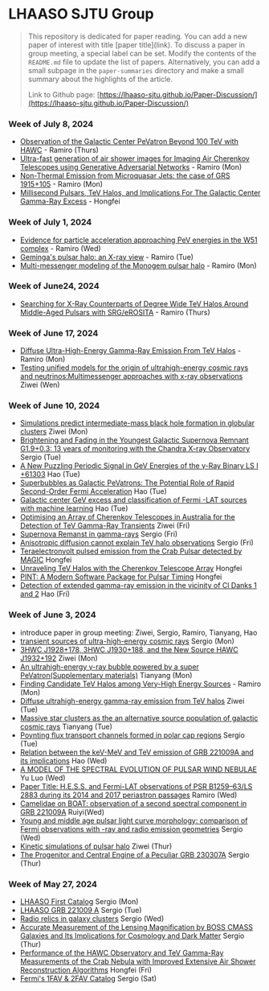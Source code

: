 # LHAASO SJTU Group

> This repository is dedicated for paper reading. You can add a new paper of interest with title \[paper title\]\(link\). 
> To discuss a paper in group meeting, a special label can be set. Modify the contents of the `README.md` file to update the list of papers. Alternatively, you can add a small subpage in the `paper-summaries` directory and make a small summary about the highlights of the article.
>
> Link to Github page: [https://lhaaso-sjtu.github.io/Paper-Discussion/](https://lhaaso-sjtu.github.io/Paper-Discussion/)

### Week of July 8, 2024
* [Observation of the Galactic Center PeVatron Beyond 100 TeV with HAWC](https://arxiv.org/pdf/2407.03682) - Ramiro (Thurs)
* [Ultra-fast generation of air shower images for Imaging Air Cherenkov Telescopes using Generative Adversarial Networks](https://iopscience.iop.org/article/10.1088/1748-0221/19/04/P04010/pdf) - Ramiro (Mon)
* [Non-Thermal Emission from Microquasar Jets: the case of GRS 1915+105](https://www.sciencedirect.com/science/article/pii/S2214404824000491?via%3Dihub) - Ramiro (Mon)
* [Millisecond Pulsars, TeV Halos, and Implications For The Galactic Center Gamma-Ray Excess](https://arxiv.org/pdf/1803.08046) - Hongfei

### Week of July 1, 2024
* [Evidence for particle acceleration approaching PeV energies in the W51 complex](https://arxiv.org/pdf/2407.00624) - Ramiro (Wed)
* [Geminga's pulsar halo: an X-ray view](https://arxiv.org/abs/2403.10902) - Ramiro (Tue)
* [Multi-messenger modeling of the Monogem pulsar halo](https://arxiv.org/abs/2406.13426) - Ramiro (Mon)

### Week of June24, 2024
* [Searching for X-Ray Counterparts of Degree Wide TeV Halos Around Middle-Aged Pulsars with SRG/eROSITA](https://arxiv.org/pdf/2310.10454) - Ramiro (Thurs)

### Week of June 17, 2024
* [Diffuse Ultra-High-Energy Gamma-Ray Emission From TeV Halos](paper-summaries/summary_diffuse_tev.md) - Ramiro (Mon)
* [Testing unified models for the origin of ultrahigh-energy cosmic rays and neutrinos:Multimessenger approaches with x-ray observations](paper-summaries/summary_ziwei.md) Ziwei (Wen)

### Week of June 10, 2024
* [Simulations predict intermediate-mass black hole formation in globular clusters](paper-summaries/summary_ziwei.md) Ziwei (Mon)
* [Brightening and Fading in the Youngest Galactic Supernova Remnant G1.9+0.3: 13 years of monitoring with the Chandra X-ray Observatory](paper-summaries/brighteningofYounSNR.md) Sergio (Tue)
* [A New Puzzling Periodic Signal in GeV Energies of the γ-Ray Binary LS I +61303](https://arxiv.org/pdf/2406.02042v1) Hao (Tue)
* [Superbubbles as Galactic PeVatrons: The Potential Role of Rapid Second-Order Fermi Acceleration](https://arxiv.org/pdf/2406.03555v1) Hao (Tue)
* [Galactic center GeV excess and classification of Fermi -LAT sources with machine learning](https://arxiv.org/pdf/2406.03990v1) Hao (Tue)
* [Optimising an Array of Cherenkov Telescopes in Australia for the Detection of TeV Gamma-Ray Transients](paper-summaries/summary_ziwei.md) Ziwei (Fri)
* [Supernova Remanst in gamma-rays](paper-summaries/snrgammarays.md) Sergio (Fri)
* [Anisotropic diffusion cannot explain TeV halo observations](paper-summaries/anydifnoTeVHalo.md) Sergio (Fri)
* [Teraelectronvolt pulsed emission from the Crab Pulsar detected by MAGIC](https://www.aanda.org/articles/aa/pdf/2016/01/aa26853-15.pdf) Hongfei
* [Unraveling TeV Halos with the Cherenkov Telescope Array](https://arxiv.org/pdf/2312.10232) Hongfei
* [PINT: A Modern Software Package for Pulsar Timing](https://iopscience.iop.org/article/10.3847/1538-4357/abe62f/pdf) Hongfei
* [Detection of extended gamma-ray emission in the vicinity of Cl Danks 1 and 2](https://arxiv.org/pdf/2406.03320v1) Hao (Fri)

### Week of June 3, 2024
* introduce paper in group meeting: Ziwei, Sergio, Ramiro, Tianyang, Hao 
* [transient sources of ultra-high-energy cosmic rays](paper-summaries/summary_uhecrsSFR.md) Sergio (Mon)
* [3HWC J1928+178, 3HWC J1930+188, and the New Source HAWC J1932+192](paper-summaries/summary_ziwei.md) Ziwei (Mon)
* [An ultrahigh-energy γ-ray bubble powered by a super PeVatron(Supplementary materials)](https://ars.els-cdn.com/content/image/1-s2.0-S209592732300912X-mmc1.pdf) Tianyang (Mon)
* [Finding Candidate TeV Halos among Very-High Energy Sources](paper-summaries/summary_find_halos_tev.md) - Ramiro (Mon)
* [Diffuse ultrahigh-energy gamma-ray emission from TeV halos](paper-summaries/summary_ziwei.md) Ziwei (Tue)
* [Massive star clusters as the an alternative source population of galactic cosmic rays](https://link.springer.com/article/10.1007/s12210-019-00819-3) Tianyang (Tue)
* [Poynting flux transport channels formed in polar cap regions](paper-summaries/summary_polarcap.md)  Sergio (Tue)
* [Relation between the keV-MeV and TeV emission of GRB 221009A and its implications](https://arxiv.org/pdf/2404.03229v1) Hao (Wed)
* [A MODEL OF THE SPECTRAL EVOLUTION OF PULSAR WIND NEBULAE](https://iopscience.iop.org/article/10.1088/0004-637X/715/2/1248/pdf) Yu Luo (Wed)
* [Paper Title: H.E.S.S. and Fermi-LAT observations of PSR B1259–63/LS 2883 during its 2014 and 2017 periastron passages](paper-summaries/summary_binary_hess.md) Ramiro (Wed)
* [Camelidae on BOAT: observation of a second spectral component in GRB 221009A](https://arxiv.org/abs/2405.15855) Ruiyi(Wed)
* [Young and middle age pulsar light curve morphology: comparison of Fermi observations with 
-ray and radio emission geometries](paper-summaries/PulsarLightCurveMorphology.md) Sergio (Wed)
* [Kinetic simulations of pulsar halo](paper-summaries/summary_ziwei.md) Ziwei (Thur)
* [The Progenitor and Central Engine of a Peculiar GRB 230307A](paper-summaries/summary_grb230307aI.md) Sergio (Thur)

### Week of May 27, 2024
* [LHAASO First Catalog](paper-summaries/summary_1.md) Sergio (Mon)
* [LHAASO GRB 221009 A](https://www.science.org/doi/10.1126/sciadv.adj2778) Sergio (Tue)
* [Radio relics in galaxy clusters](https://doi.org/10.1093/mnras/stad3154) Sergio (Wed)
* [Accurate Measurement of the Lensing Magnification by BOSS CMASS Galaxies and Its Implications for Cosmology and Dark Matter](https://arxiv.org/abs/2405.16484) Sergio (Thur)
* [Performance of the HAWC Observatory and TeV Gamma-Ray Measurements of the Crab Nebula with Improved Extensive Air Shower Reconstruction Algorithms](https://arxiv.org/abs/2405.06050) Hongfei (Fri)
* [Fermi's 1FAV & 2FAV Catalog](paper-summaries/summary_2fav.md) Sergio (Sat)
